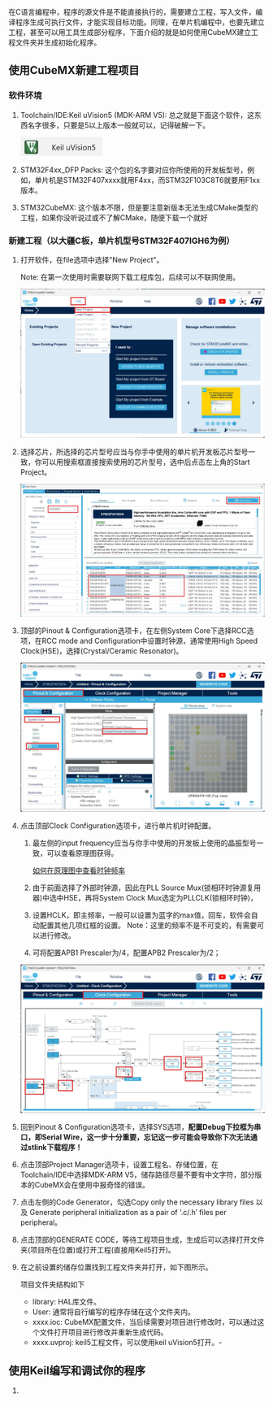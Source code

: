 在C语言编程中，程序的源文件是不能直接执行的，需要建立工程，写入文件，编译程序生成可执行文件，才能实现目标功能。同理，在单片机编程中，也要先建立工程，甚至可以用工具生成部分程序，下面介绍的就是如何使用CubeMX建立工程文件夹并生成初始化程序。

## 使用CubeMX新建工程项目

### 软件环境
1. Toolchain/IDE:Keil uVision5 (MDK-ARM V5): 总之就是下面这个软件，这东西名字很多，只要是5以上版本一般就可以，记得破解一下。

    ![Keil uvision5](..\images\NewProject\keil5.jpg)

2. STM32F4xx_DFP Packs: 这个包的名字要对应你所使用的开发板型号，例如，单片机是STM32F407xxxx就用F4xx，而STM32F103C8T6就要用F1xx版本。

3. STM32CubeMX: 
    这个版本不限，但是要注意新版本无法生成CMake类型的工程，如果你没听说过或不了解CMake，随便下载一个就好

### 新建工程（以大疆C板，单片机型号STM32F407IGH6为例）
1. 打开软件，在file选项中选择"New Project"。
   
    Note: 在第一次使用时需要联网下载工程库包，后续可以不联网使用。

   ![新建项目](..\images\NewProject\NewProject.jpg)

2. 选择芯片，所选择的芯片型号应当与你手中使用的单片机开发板芯片型号一致，你可以用搜索框直接搜索使用的芯片型号，选中后点击左上角的Start Project。
   
   ![Startproject](..\images\NewProject\startProject.jpg)

3. 顶部的Pinout & Configuration选项卡，在左侧System Core下选择RCC选项，在RCC mode and Configuration中设置时钟源，通常使用High Speed Clock(HSE)，选择(Crystal/Ceramic Resonator)。
   
   ![时钟源设置](..\images\NewProject\HSE.jpg)

4. 点击顶部Clock Configuration选项卡，进行单片机时钟配置。
   1. 最左侧的input frequency应当与你手中使用的开发板上使用的晶振型号一致，可以查看原理图获得。
   
        [如何在原理图中查看时钟频率](..\2024-6-30-入门基础知识.md)

   2. 由于前面选择了外部时钟源，因此在PLL Source Mux(锁相环时钟源复用器)中选中HSE，再将System Clock Mux选定为PLLCLK(锁相环时钟)，
   3. 设置HCLK，即主频率，一般可以设置为蓝字的max值，回车，软件会自动配置其他几项红框的设置。
    Note：这里的频率不是不可变的，有需要可以进行修改。
   4. 可将配置APB1 Prescaler为/4，配置APB2 Prescaler为/2；
   
    ![时钟设置](..\images\Basic\CLK.jpg)
   
5. 回到Pinout & Configuration选项卡，选择SYS选项，**配置Debug下拉框为串口，即Serial Wire，这一步十分重要，忘记这一步可能会导致你下次无法通过stlink下载程序！**
   
6. 点击顶部Project Manager选项卡，设置工程名、存储位置，在Toolchain/IDE中选择MDK-ARM V5，储存路径尽量不要有中文字符，部分版本的CubeMX会在使用中报奇怪的错误。
   
7. 点击左侧的Code Generator，勾选Copy only the necessary library files 以及 Generate peripheral initialization as a pair of ‘.c/.h’ files per peripheral。
   
8. 点击顶部的GENERATE CODE，等待工程项目生成，生成后可以选择打开文件夹(项目所在位置)或打开工程(直接用Keil5打开)。
   
9.  在之前设置的储存位置找到工程文件夹并打开，如下图所示。
    
    项目文件夹结构如下
    - library: HAL库文件。
    - User: 通常将自行编写的程序存储在这个文件夹内。
    - xxxx.ioc: CubeMX配置文件，当后续需要对项目进行修改时，可以通过这个文件打开项目进行修改并重新生成代码。
    - xxxx.uvproj: keil5工程文件，可以使用keil uVision5打开。-


## 使用Keil编写和调试你的程序

1. 